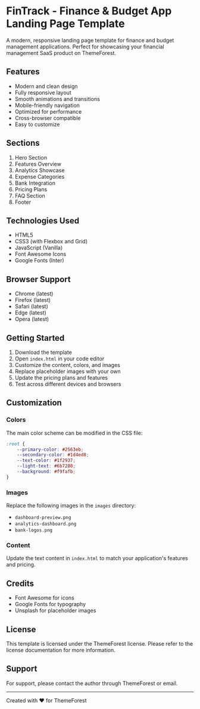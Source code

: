 # FinTrack - Finance & Budget App Landing Page Template

A modern, responsive landing page template for finance and budget management applications. Perfect for showcasing your financial management SaaS product on ThemeForest.

## Features

- Modern and clean design
- Fully responsive layout
- Smooth animations and transitions
- Mobile-friendly navigation
- Optimized for performance
- Cross-browser compatible
- Easy to customize

## Sections

1. Hero Section
2. Features Overview
3. Analytics Showcase
4. Expense Categories
5. Bank Integration
6. Pricing Plans
7. FAQ Section
8. Footer

## Technologies Used

- HTML5
- CSS3 (with Flexbox and Grid)
- JavaScript (Vanilla)
- Font Awesome Icons
- Google Fonts (Inter)

## Browser Support

- Chrome (latest)
- Firefox (latest)
- Safari (latest)
- Edge (latest)
- Opera (latest)

## Getting Started

1. Download the template
2. Open `index.html` in your code editor
3. Customize the content, colors, and images
4. Replace placeholder images with your own
5. Update the pricing plans and features
6. Test across different devices and browsers

## Customization

### Colors

The main color scheme can be modified in the CSS file:

```css
:root {
    --primary-color: #2563eb;
    --secondary-color: #1d4ed8;
    --text-color: #1f2937;
    --light-text: #6b7280;
    --background: #f9fafb;
}
```

### Images

Replace the following images in the `images` directory:
- `dashboard-preview.png`
- `analytics-dashboard.png`
- `bank-logos.png`

### Content

Update the text content in `index.html` to match your application's features and pricing.

## Credits

- Font Awesome for icons
- Google Fonts for typography
- Unsplash for placeholder images

## License

This template is licensed under the ThemeForest license. Please refer to the license documentation for more information.

## Support

For support, please contact the author through ThemeForest or email.

---

Created with ❤️ for ThemeForest 